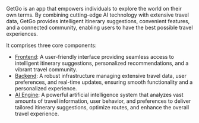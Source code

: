 GetGo is an app that empowers individuals to explore the world on their own terms. By combining cutting-edge AI technology with extensive travel data, GetGo provides intelligent itinerary suggestions, convenient features, and a connected community, enabling users to have the best possible travel experiences.

It comprises three core components:
- [Frontend](https://github.com/GetGo-App/getgo-frontend): A user-friendly interface providing seamless access to intelligent itinerary suggestions, personalized recommendations, and a vibrant travel community.
- [Backend](https://github.com/GetGo-App/getgo-backend): A robust infrastructure managing extensive travel data, user preferences, and real-time updates, ensuring smooth functionality and a personalized experience.
- [AI Engine](https://github.com/GetGo-App/getgo-ai): A powerful artificial intelligence system that analyzes vast amounts of travel information, user behavior, and preferences to deliver tailored itinerary suggestions, optimize routes, and enhance the overall travel experience.

